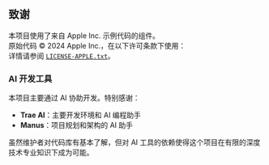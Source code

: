 ## 致谢

本项目使用了来自 Apple Inc. 示例代码的组件。  
原始代码 © 2024 Apple Inc.，在以下许可条款下使用：  
详情请参阅 [`LICENSE-APPLE.txt`](<ThirdParty/Apple Inc./CreatingADataVisualizationDashboardWithSwiftCharts/LICENSE.txt>)。

### AI 开发工具

本项目主要通过 AI 协助开发。特别感谢：
- **Trae AI**：主要开发环境和 AI 编程助手
- **Manus**：项目规划和架构的 AI 助手

虽然维护者对代码库有基本了解，但对 AI 工具的依赖使得这个项目在有限的深度技术专业知识下成为可能。